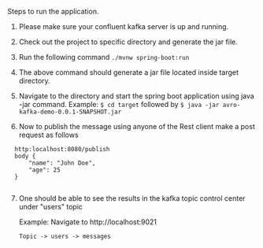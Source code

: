 Steps to run the application.
1. Please make sure your confluent kafka server is up and running.
2. Check out the project to specific directory and generate the jar file.
3. Run the following command `./mvnw spring-boot:run` 
4. The above command should generate a jar file located inside target directory.
5. Navigate to the directory and start the spring boot application using java -jar command.
    Example:
    `$ cd target` followed by
    `$ java -jar avro-kafka-demo-0.0.1-SNAPSHOT.jar`
   
6. Now to publish the message using anyone of the Rest client make a post request as follows
  ```
    http:localhost:8080/publish
    body {
    	"name": "John Doe",
    	"age": 25
    }
    
  ```
7. One should be able to see the results in the kafka topic control center under "users" topic
    
    Example: 
    Navigate to http://localhost:9021
   
    ```Topic -> users -> messages```
   
   